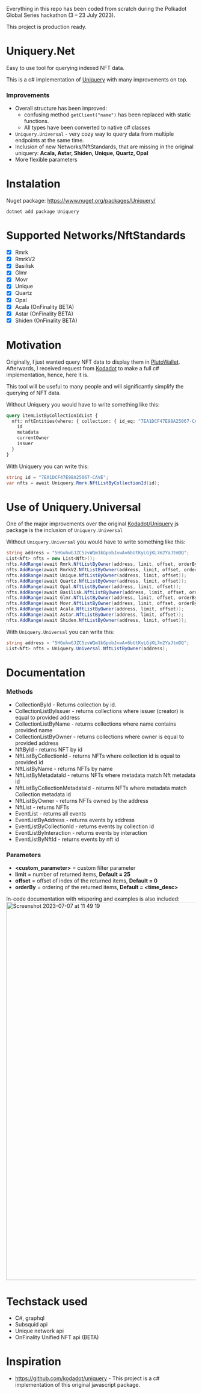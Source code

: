 Everything in this repo has been coded from scratch during the Polkadot Global Series hackathon (3 – 23 July 2023).

This project is production ready.

# Uniquery.Net

Easy to use tool for querying indexed NFT data.

This is a c# implementation of [Uniquery](https://github.com/kodadot/uniquery) with many improvements on top.

### Improvements

- Overall structure has been improved:
    - confusing method `getClient("name")` has been replaced with static functions.
    - All types have been converted to native c# classes
- `Uniquery.Universal` - very cozy way to query data from multiple endpoints at the same time.
- Inclusion of new Networks/NftStandards, that are missing in the original uniquery: **Acala, Astar, Shiden, Unique, Quartz, Opal**
- More flexible parameters

# Instalation

Nuget package: https://www.nuget.org/packages/Uniquery/
```
dotnet add package Uniquery
```

# Supported Networks/NftStandards

- [x] Rmrk
- [x] RmrkV2
- [x] Basilisk
- [x] Glmr
- [x] Movr
- [x] Unique
- [x] Quartz
- [x] Opal
- [x] Acala (OnFinality BETA)
- [x] Astar (OnFinality BETA)
- [x] Shiden (OnFinality BETA)

# Motivation

Originally, I just wanted query NFT data to display them in [PlutoWallet](https://github.com/RostislavLitovkin/PlutoWallet). Afterwards, I received request from [Kodadot](https://github.com/kodadot) to make a full c# implementation, hence, here it is.

This tool will be useful to many people and will significantly simplify the querying of NFT data.

Without Uniquery you would have to write something like this:

```GraphQL
query itemListByCollectionIdList {
  nft: nftEntities(where: { collection: { id_eq: "7EA1DCF47E98A25067-CAVE" }}) {
    id
    metadata
    currentOwner
    issuer
  }
}
```
With Uniquery you can write this:

```C#
string id = "7EA1DCF47E98A25067-CAVE";
var nfts = await Uniquery.Rmrk.NftListByCollectionId(id);
```

# Use of Uniquery.Universal

One of the major improvements over the original [Kodadot/Uniquery](https://github.com/kodadot/uniquery) js package is the inclusion of
`Uniquery.Universal`

Without `Uniquery.Universal` you would have to write something like this:

```C#
string address = "5HGuhwGJZC5zvWQm1kGpobJxwAv6bUtKyLGjKL7m2YaJtmDQ";
List<Nft> nfts = new List<Nft>();
nfts.AddRange(await Rmrk.NftListByOwner(address, limit, offset, orderBy, forSale, eventsLimit));
nfts.AddRange(await RmrkV2.NftListByOwner(address, limit, offset, orderBy, forSale, eventsLimit));
nfts.AddRange(await Unique.NftListByOwner(address, limit, offset));
nfts.AddRange(await Quartz.NftListByOwner(address, limit, offset));
nfts.AddRange(await Opal.NftListByOwner(address, limit, offset));
nfts.AddRange(await Basilisk.NftListByOwner(address, limit, offset, orderBy, forSale, eventsLimit));
nfts.AddRange(await Glmr.NftListByOwner(address, limit, offset, orderBy, forSale, eventsLimit));
nfts.AddRange(await Movr.NftListByOwner(address, limit, offset, orderBy, forSale, eventsLimit));
nfts.AddRange(await Acala.NftListByOwner(address, limit, offset));
nfts.AddRange(await Astar.NftListByOwner(address, limit, offset));
nfts.AddRange(await Shiden.NftListByOwner(address, limit, offset));
```
With `Uniquery.Universal` you can write this:
```C#
string address = "5HGuhwGJZC5zvWQm1kGpobJxwAv6bUtKyLGjKL7m2YaJtmDQ";
List<Nft> nfts = Uniquery.Universal.NftListByOwner(address);
```

# Documentation

### Methods
- CollectionById - Returns collection by id.
- CollectionListByIssuer - returns collections where issuer (creator) is equal to provided address
- CollectionListByName - returns collections where name contains provided name
- CollectionListByOwner - returns collections where owner is equal to provided address
- NftById - returns NFT by id
- NftListByCollectionId - returns NFTs where collection id is equal to provided id
- NftListByName - returns NFTs by name
- NftListByMetadataId - returns NFTs where metadata match Nft metadata id
- NftListByCollectionMetadataId - returns NFTs where metadata match Collection metadata id
- NftListByOwner - returns NFTs owned by the address
- NftList - returns NFTs
- EventList - returns all events
- EventListByAddress - returns events by address
- EventListByCollectionId - returns events by collection id
- EventListByInteraction - returns events by interaction
- EventListByNftId - returns events by nft id

### Parameters
- **<custom_parameter>** = custom filter parameter
- **limit** = number of returned items, **Default = 25**
- **offset** = offset of index of the returned items, **Default = 0**
- **orderBy** = ordering of the returned items, **Default = <time_desc>**

In-code documentation with wispering and examples is also included:
<img width="1003" alt="Screenshot 2023-07-07 at 11 49 19" src="https://github.com/RostislavLitovkin/Uniquery.Net/assets/77352013/d543d139-d508-4e90-a497-34b3e0b18785">

# Techstack used
- C#, graphql
- Subsquid api
- Unique network api
- OnFinality Unified NFT api (BETA)

# Inspiration

- https://github.com/kodadot/uniquery - This project is a c# implementation of this original javascript package.

